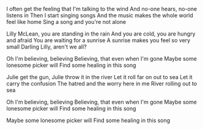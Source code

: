 I often get the feeling that I'm talking to the wind
And no-one hears, no-one listens in
Then I start singing songs 
And the music makes the whole world feel like home
Sing a song and you're not alone

Lilly McLean, you are standing in the rain 
And you are cold, you are hungry and afraid
You are waiting for a sunrise
A sunrise makes you feel so very small
Darling Lilly, aren't we all?

Oh I'm believing, believing
Believing, that even when I'm gone
Maybe some lonesome picker will
Find some healing in this song

Julie get the gun, Julie throw it in the river 
Let it roll far on out to sea
Let it carry the confusion
The hatred and the worry here in me
River rolling out to sea

Oh I'm believing, believing
Believing, that even when I'm gone
Maybe some lonesome picker will
Find some healing in this song

Maybe some lonesome picker will
Find some healing in this song
